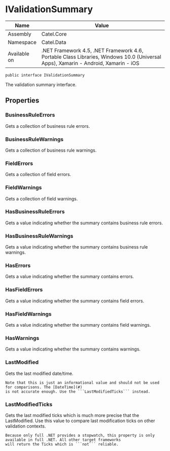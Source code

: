 

# IValidationSummary

Name|Value
---|---
Assembly|Catel.Core
Namespace|Catel.Data
Available on|.NET Framework 4.5, .NET Framework 4.6, Portable Class Libraries, Windows 10.0 (Universal Apps), Xamarin - Android, Xamarin - iOS

```
public interface IValidationSummary
```

The validation summary interface.



## Properties

### BusinessRuleErrors

Gets a collection of business rule errors.



### BusinessRuleWarnings

Gets a collection of business rule warnings.



### FieldErrors

Gets a collection of field errors.



### FieldWarnings

Gets a collection of field warnings.



### HasBusinessRuleErrors

Gets a value indicating whether the summary contains business rule errors.



### HasBusinessRuleWarnings

Gets a value indicating whether the summary contains business rule warnings.



### HasErrors

Gets a value indicating whether the summary contains errors.



### HasFieldErrors

Gets a value indicating whether the summary contains field errors.



### HasFieldWarnings

Gets a value indicating whether the summary contains field warnings.



### HasWarnings

Gets a value indicating whether the summary contains warnings.



### LastModified

Gets the last modified date/time.
    


    Note that this is just an informational value and should not be used for comparisons. The [DateTime](#) 
    is not accurate enough. Use the ```LastModifiedTicks``` instead.



### LastModifiedTicks

Gets the last modified ticks which is much more precise that the LastModified. Use this value
    to compare last modification ticks on other validation contexts.
    


    Because only full .NET provides a stopwatch, this property is only available in full .NET. All other target frameworks
    will return the Ticks which is ```not``` reliable.



